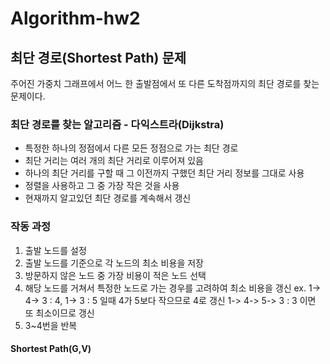 # Algorithm-hw2
## 최단 경로(Shortest Path) 문제
주어진 가중치 그래프에서 어느 한 출발점에서 또 다른 도착점까지의 최단 경로를 찾는 문제이다.

### 최단 경로를 찾는 알고리즘 - 다익스트라(Dijkstra)
 - 특정한 하나의 정점에서 다른 모든 정점으로 가는 최단 경로
 - 최단 거리는 여러 개의 최단 거리로 이루어져 있음
 - 하나의 최단 거리를 구할 때 그 이전까지 구했던 최단 거리 정보를 그대로 사용
 - 정렬을 사용하고 그 중 가장 작은 것을 사용
 - 현재까지 알고있던 최단 경로를 계속해서 갱신

### 작동 과정
  1. 출발 노드를 설정
  2. 출발 노드를 기준으로 각 노드의 최소 비용을 저장
  3. 방문하지 않은 노드 중 가장 비용이 적은 노드 선택
  4. 해당 노드를 거쳐서 특정한 노드로 가는 경우를 고려하여 최소 비용을 갱신
      ex. 1-> 4-> 3 : 4, 1-> 3 : 5 일때 4가 5보다 작으므로 4로 갱신
           1-> 4-> 5-> 3 : 3 이면 또 최소이므로 갱신
  5. 3~4번을 반복 

#### Shortest Path(G,V)
